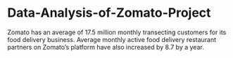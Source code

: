 # Data-Analysis-of-Zomato-Project
Zomato has an average of 17.5 million monthly transecting customers for its food delivery business. Average monthly active food delivery restaurant partners on Zomato’s platform have also increased by 8.7 by a year.
